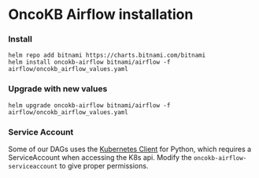# OncoKB Airflow installation

### Install
```
helm repo add bitnami https://charts.bitnami.com/bitnami
helm install oncokb-airflow bitnami/airflow -f airflow/oncokb_airflow_values.yaml
```

### Upgrade with new values
```
helm upgrade oncokb-airflow bitnami/airflow -f airflow/oncokb_airflow_values.yaml
```

### Service Account
Some of our DAGs uses the [Kubernetes Client](https://github.com/kubernetes-client/python) for Python, which requires a ServiceAccount when accessing the K8s api. Modify the `oncokb-airflow-serviceaccount` to give proper permissions.



